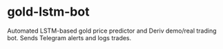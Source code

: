 # gold-lstm-bot
Automated LSTM-based gold price predictor and Deriv demo/real trading bot. Sends Telegram alerts and logs trades.
